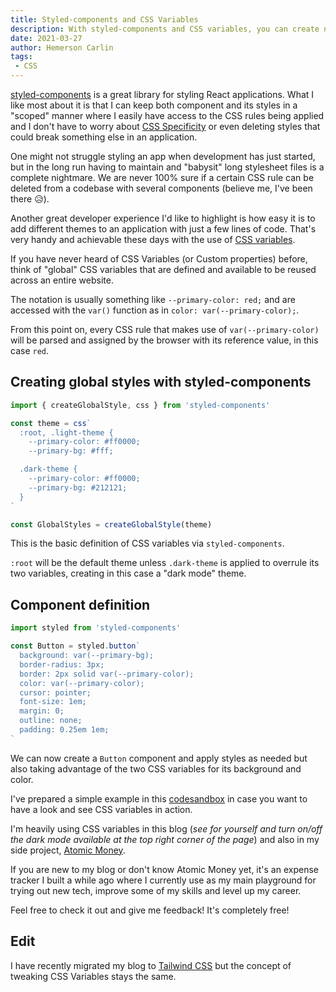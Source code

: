 ```yaml
---
title: Styled-components and CSS Variables
description: With styled-components and CSS variables, you can create new themes for your app with just a few lines of code.
date: 2021-03-27
author: Hemerson Carlin
tags:
 - CSS
---
```


[styled-components](https://styled-components.com/) is a great library for styling React applications.
What I like most about it is that I can keep both component and its styles in a "scoped" manner where I easily have access to the CSS rules being applied and I don't have to worry about [CSS Specificity](https://developer.mozilla.org/en-US/docs/Web/CSS/Specificity) or even deleting styles that could break something else in an application.

One might not struggle styling an app when development has just started, but in the long run having to maintain and "babysit" long stylesheet files is a complete nightmare.
We are never 100% sure if a certain CSS rule can be deleted from a codebase with several components (believe me, I've been there 😥).

Another great developer experience I'd like to highlight is how easy it is to add different themes to an application with just a few lines of code.
That's very handy and achievable these days with the use of [CSS variables](https://developer.mozilla.org/en-US/docs/Web/CSS/Using_CSS_custom_properties).

If you have never heard of CSS Variables (or Custom properties) before, think of "global" CSS variables that are defined and available to be reused across an entire website.

The notation is usually something like `--primary-color: red;` and are accessed with the `var()` function as in `color: var(--primary-color);`.

From this point on, every CSS rule that makes use of `var(--primary-color)` will be parsed and assigned by the browser with its reference value, in this case `red`.

## Creating global styles with styled-components

```js
import { createGlobalStyle, css } from 'styled-components'

const theme = css`
  :root, .light-theme {
    --primary-color: #ff0000;
    --primary-bg: #fff;

  .dark-theme {
    --primary-color: #ff0000;
    --primary-bg: #212121;
  }
`

const GlobalStyles = createGlobalStyle(theme)
```

This is the basic definition of CSS variables via `styled-components`.

`:root` will be the default theme unless `.dark-theme` is applied to overrule its two variables, creating in this case a "dark mode" theme.

## Component definition

```js
import styled from 'styled-components'

const Button = styled.button`
  background: var(--primary-bg);
  border-radius: 3px;
  border: 2px solid var(--primary-color);
  color: var(--primary-color);
  cursor: pointer;
  font-size: 1em;
  margin: 0;
  outline: none;
  padding: 0.25em 1em;
`
```

We can now create a `Button` component and apply styles as needed but also taking advantage of the two CSS variables for its background and color.

I've prepared a simple example in this [codesandbox](https://codesandbox.io/s/styled-components-css-variables-ojvmx) in case you want to have a look and see CSS variables in action.

I'm heavily using CSS variables in this blog (_see for yourself and turn on/off the dark mode available at the top right corner of the page_) and also in my side project, [Atomic Money](https://atomicmoney.app).

If you are new to my blog or don't know Atomic Money yet, it's an expense tracker I built a while ago where I currently use as my main playground for trying out new tech, improve some of my skills and level up my career.

Feel free to check it out and give me feedback! It's completely free!

## Edit

I have recently migrated my blog to [Tailwind CSS](https://tailwindcss.com/) but the concept of tweaking CSS Variables stays the same.
